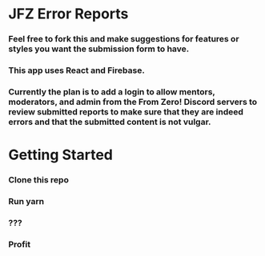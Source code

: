 # JFZ Error Reports

### Feel free to fork this and make suggestions for features or styles you want the submission form to have.
### This app uses React and Firebase. 

### Currently the plan is to add a login to allow mentors, moderators, and admin from the From Zero! Discord servers to review submitted reports to make sure that they are indeed errors and that the submitted content is not vulgar.

# Getting Started
### Clone this repo
### Run yarn
### ???
### Profit
